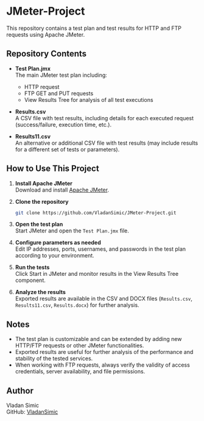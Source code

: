 # JMeter-Project

This repository contains a test plan and test results for HTTP and FTP requests using Apache JMeter.

## Repository Contents

- **Test Plan.jmx**  
  The main JMeter test plan including:
    - HTTP request
    - FTP GET and PUT requests
    - View Results Tree for analysis of all test executions

- **Results.csv**  
  A CSV file with test results, including details for each executed request (success/failure, execution time, etc.).

- **Results11.csv**  
  An alternative or additional CSV file with test results (may include results for a different set of tests or parameters).

## How to Use This Project

1. **Install Apache JMeter**  
   Download and install [Apache JMeter](https://jmeter.apache.org/).

2. **Clone the repository**  
   ```sh
   git clone https://github.com/VladanSimic/JMeter-Project.git
   ```

3. **Open the test plan**  
   Start JMeter and open the `Test Plan.jmx` file.

4. **Configure parameters as needed**  
   Edit IP addresses, ports, usernames, and passwords in the test plan according to your environment.

5. **Run the tests**  
   Click Start in JMeter and monitor results in the View Results Tree component.

6. **Analyze the results**  
   Exported results are available in the CSV and DOCX files (`Results.csv`, `Results11.csv`, `Results.docx`) for further analysis.

## Notes

- The test plan is customizable and can be extended by adding new HTTP/FTP requests or other JMeter functionalities.
- Exported results are useful for further analysis of the performance and stability of the tested services.
- When working with FTP requests, always verify the validity of access credentials, server availability, and file permissions.

## Author

Vladan Simic  
GitHub: [VladanSimic](https://github.com/VladanSimic)
